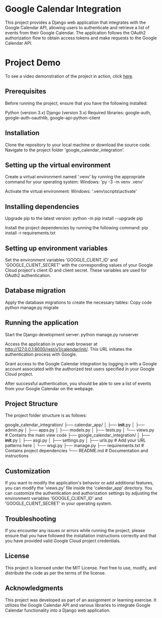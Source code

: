 # Google Calendar Integration
This project provides a Django web application that integrates with the Google Calendar API, allowing users to authenticate and retrieve a list of events from their Google Calendar. The application follows the OAuth2 authorization flow to obtain access tokens and make requests to the Google Calendar API.

# Project Demo

To see a video demonstration of the project in action, click [here](<https://drive.google.com/file/d/1eI4WRP3HkWEqll4ni9wX9YBN9jyhcIgf/view?usp=share_link>).

## Prerequisites
Before running the project, ensure that you have the following installed:

Python (version 3.x)
Django (version 3.x)
Required libraries: google-auth, google-auth-oauthlib, google-api-python-client

## Installation
Clone the repository to your local machine or download the source code.
Navigate to the project folder 'google_calendar_integration'.

## Setting up the virtual environment
Create a virtual environment named '.venv' by running the appropriate command for your operating system:
Windows: 'py -3 -m venv .venv'

Activate the virtual environment:
Windows: '.venv\scripts\activate'

## Installing dependencies
Upgrade pip to the latest version:
python -m pip install --upgrade pip

Install the project dependencies by running the following command:
pip install -r requirements.txt

## Setting up environment variables
Set the environment variables 'GOOGLE_CLIENT_ID' and 'GOOGLE_CLIENT_SECRET' with the corresponding values of your Google Cloud project's client ID and client secret. These variables are used for OAuth2 authentication.

## Database migration
Apply the database migrations to create the necessary tables:
Copy code
python manage.py migrate

## Running the application
Start the Django development server:
python manage.py runserver

Access the application in your web browser at http://127.0.0.1:8000/rest/v1/calendar/init/. This URL initiates the authentication process with Google.

Grant access to the Google Calendar integration by logging in with a Google account associated with the authorized test users specified in your Google Cloud project.

After successful authentication, you should be able to see a list of events from your Google Calendar on the webpage.

## Project Structure
The project folder structure is as follows:

google_calendar_integration/
├── calendar_app/
│ ├── __init__.py
│ ├── admin.py
│ ├── apps.py
│ ├── models.py
│ ├── tests.py
│ └── views.py # Contains the main view code
├── google_calendar_integration/
│ ├── __init__.py
│ ├── asgi.py
│ ├── settings.py
│ ├── urls.py # Add your URL patterns here
│ └── wsgi.py
├── manage.py
├── requirements.txt # Contains project dependencies
└── README.md # Documentation and instructions

 
## Customization
If you want to modify the application's behavior or add additional features, you can modify the 'views.py' file inside the 'calendar_app' directory.
You can customize the authentication and authorization settings by adjusting the environment variables 'GOOGLE_CLIENT_ID' and 'GOOGLE_CLIENT_SECRET' in your operating system.

## Troubleshooting
If you encounter any issues or errors while running the project, please ensure that you have followed the installation instructions correctly and that you have provided valid Google Cloud project credentials.

## License
This project is licensed under the MIT License. Feel free to use, modify, and distribute the code as per the terms of the license.

## Acknowledgments
This project was developed as part of an assignment or learning exercise. It utilizes the Google Calendar API and various libraries to integrate Google Calendar functionality into a Django web application.
